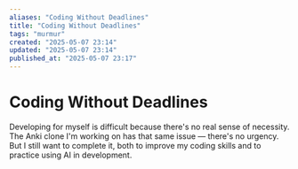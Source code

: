 ```yaml
---
aliases: "Coding Without Deadlines"
title: "Coding Without Deadlines"
tags: "murmur"
created: "2025-05-07 23:14"
updated: "2025-05-07 23:14"
published_at: "2025-05-07 23:17"
---
```


# Coding Without Deadlines

Developing for myself is difficult because there's no real sense of necessity.
The Anki clone I'm working on has that same issue — there's no urgency.
But I still want to complete it, both to improve my coding skills and to practice using AI in development.